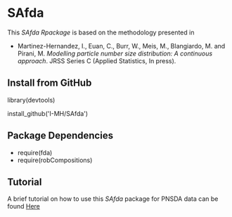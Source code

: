 # SAfda

This *SAfda Rpackage* is based on the methodology presented in 

- Martinez-Hernandez, I., Euan, C., Burr, W., Meis, M., Blangiardo, M. and Pirani, M. *Modelling particle number size distribution: A continuous approach*. JRSS Series C (Applied Statistics, In press).


## Install from GitHub

library(devtools)

install_github('I-MH/SAfda')

## Package Dependencies
- require(fda)
- require(robCompositions)

## Tutorial
A brief tutorial on how to use this *SAfda* package for PNSDA data can be found 
[Here](https://www.maths.lancs.ac.uk/~euancamp/)